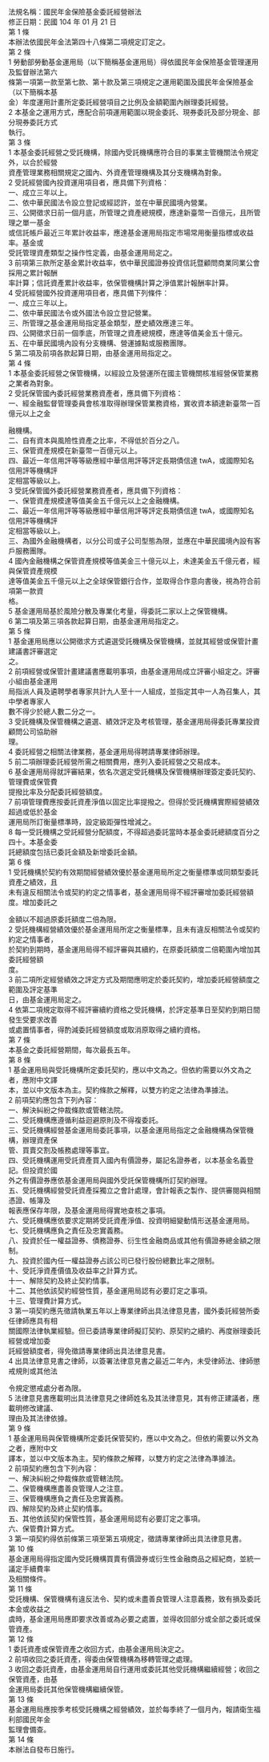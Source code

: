 法規名稱：國民年金保險基金委託經營辦法  
修正日期：民國 104 年 01 月 21 日  
第 1 條  
本辦法依國民年金法第四十八條第二項規定訂定之。  
第 2 條  
1 勞動部勞動基金運用局（以下簡稱基金運用局）得依國民年金保險基金管理運用及監督辦法第六  
條第一項第一款至第七款、第十款及第三項規定之運用範圍及國民年金保險基金（以下簡稱本基  
金）年度運用計畫所定委託經營項目之比例及金額範圍內辦理委託經營。  
2 本基金之運用方式，應配合前項運用範圍以現金委託、現券委託及部分現金、部分現券委託方式  
執行。  
第 3 條  
1 本基金委託經營之受託機構，除國內受託機構應符合目的事業主管機關法令規定外，以合於經營  
資產管理業務相關規定之國內、外資產管理機構及其分支機構為對象。  
2 受託經營國內投資運用項目者，應具備下列資格：  
一、成立三年以上。  
二、依中華民國法令設立登記或經認許，並在中華民國境內營業。  
三、公開徵求日前一個月底，所管理之資產總規模，應達新臺幣一百億元，且所管理之單一基金  
或信託帳戶最近三年累計收益率，應達基金運用局指定市場常用衡量指標或收益率。基金或  
受託管理資產類型之操作性定義，由基金運用局定之。  
3 前項第三款所定基金累計收益率，依中華民國證券投資信託暨顧問商業同業公會採用之累計報酬  
率計算；信託資產累計收益率，依保管機構計算之淨值累計報酬率計算。  
4 受託經營國外投資運用項目者，應具備下列條件：  
一、成立三年以上。  
二、依中華民國法令或外國法令設立登記營業。  
三、所管理之基金運用局指定基金類型，歷史績效應達三年。  
四、公開徵求日前一個季底，所管理之資產總規模，應達等值美金五十億元。  
五、在中華民國境內設有分支機構、營運據點或服務團隊。  
5 第二項及前項各款起算日期，由基金運用局指定之。  
第 4 條  
1 本基金委託經營之保管機構，以經設立及營運所在國主管機關核准經營保管業務之業者為對象。  
2 受託保管國內委託經營業務資產者，應具備下列資格：  
一、經金融監督管理委員會核准取得辦理保管業務資格，實收資本額達新臺幣一百億元以上之金  


融機構。  
二、自有資本與風險性資產之比率，不得低於百分之八。  
三、保管資產規模在新臺幣一百億元以上。  
四、最近一年信用評等等級應經中華信用評等評定長期債信達 twA，或國際知名信用評等機構評  
定相當等級以上。  
3 受託保管國外委託經營業務資產者，應具備下列資格：  
一、保管資產規模達等值美金五千億元以上之金融機構。  
二、最近一年信用評等等級應經中華信用評等評定長期債信達 twA，或國際知名信用評等機構評  
定相當等級以上。  
三、為國外金融機構者，以分公司或子公司型態為限，並應在中華民國境內設有客戶服務團隊。  
4 國內金融機構之保管資產規模等值美金三十億元以上，未達美金五千億元者，經與保管資產規模  
達等值美金五千億元以上之全球保管銀行合作，並取得合作意向書後，視為符合前項第一款資  
格。  
5 基金運用局基於風險分散及專業化考量，得委託二家以上之保管機構。  
6 第二項及第三項各款起算日期，由基金運用局指定之。  
第 5 條  
1 基金運用局應以公開徵求方式遴選受託機構及保管機構，並就其經營或保管計畫建議書評審選定  
之。  
2 前項經營或保管計畫建議書應載明事項，由基金運用局成立評審小組定之。評審小組由基金運用  
局指派人員及遴聘學者專家共計九人至十一人組成，並指定其中一人為召集人，其中學者專家人  
數不得少於總人數二分之一。  
3 受託機構及保管機構之遴選、績效評定及考核管理，基金運用局得委託專業投資顧問公司協助辦  
理。  
4 委託經營之相關法律業務，基金運用局得聘請專業律師辦理。  
5 前二項辦理委託經營所需之相關費用，應列入委託經營之交易成本。  
6 基金運用局得就評審結果，依名次選定受託機構及保管機構辦理簽定委託契約、管理費或保管費  
提撥比率及分配委託經營額度。  
7 前項管理費應按委託資產淨值以固定比率提撥之。但得於受託機構實際經營績效超過或低於基金  
運用局所訂衡量標準時，設定級距彈性增減之。  
8 每一受託機構之受託經營分配額度，不得超過委託當時本基金委託總額度百分之四十。本基金委  
託總額度包括已委託金額及新增委託金額。  
第 6 條  
1 受託機構於契約有效期間經營績效優於基金運用局所定之衡量標準或同類型委託資產之績效，且  
未有違反相關法令或契約約定之情事者，基金運用局得不經評審增加委託經營額度。增加委託之  


金額以不超過原委託額度二倍為限。  
2 受託機構經營績效優於基金運用局所定之衡量標準，且未有違反相關法令或契約約定之情事者，  
於契約到期時，基金運用局得不經評審與其續約，在原委託額度二倍範圍內增加其委託經營額  
度。  
3 前二項所定經營績效之評定方式及期間應明定於委託契約，增加委託經營額度之範圍及評定基準  
日，由基金運用局定之。  
4 依第二項規定取得不經評審續約資格之受託機構，於評定基準日至契約到期日間發生受要求改善  
或處置情事者，得酌減委託經營額度或取消原取得之續約資格。  
第 7 條  
本基金之委託經營期間，每次最長五年。  
第 8 條  
1 基金運用局與受託機構所定委託契約，應以中文為之。但依約需要以外文為之者，應附中文譯  
本，並以中文版本為主。契約條款之解釋，以雙方約定之法律為準據法。  
2 前項契約應包含下列內容：  
一、解決糾紛之仲裁條款或管轄法院。  
二、受託機構應遵循利益迴避原則及不得複委託。  
三、受託機構經營基金運用局委託事項，以基金運用局指定之金融機構為保管機構，辦理資產保  
管、買賣交割及帳務處理等事宜。  
四、受託機構運用受託資產買入國內有價證券，屬記名證券者，以本基金名義登記。但投資於國  
外之有價證券應依基金運用局與國外受託保管機構所訂契約辦理。  
五、受託機構經營受託資產採獨立之會計處理，會計報表之製作、提供審閱與相關憑證、帳簿及  
報表應保存年限，及基金運用局得實地查核之事項。  
六、受託機構應依要求定期將受託資產淨值、投資明細變動情形送基金運用局。  
七、受託機構應負之責任及忠實義務。  
八、投資於任一權益證券、債務證券、衍生性金融商品或其他有價證券總金額之限制。  
九、投資於國內任一權益證券占該公司已發行股份總數比率之限制。  
十、受託淨資產價值及收益率之計算方式。  
十一、解除契約及終止契約情事。  
十二、其他依該契約經營性質，基金運用局認有必要訂定之事項。  
十三、管理費計算方式。  
3 第一項契約應先徵請執業五年以上專業律師出具法律意見書，國外委託經營所委任律師應具有相  
關國際法律執業經驗。但已委請專業律師擬訂契約、原契約之續約、再度辦理委託經營或增加委  
託經營額度者，得免徵請專業律師出具法律意見書。  
4 出具法律意見書之律師，以簽署法律意見書之最近二年內，未受律師法、律師懲戒規則或其他法  


令規定懲戒處分者為限。  
5 法律意見書應載明出具法律意見之律師姓名及其法律意見，其有修正建議者，應載明修改建議、  
理由及其法律依據。  
第 9 條  
1 基金運用局與保管機構所定委託保管契約，應以中文為之。但依約需要以外文為之者，應附中文  
譯本，並以中文版本為主。契約條款之解釋，以雙方約定之法律為準據法。  
2 前項契約應包含下列內容：  
一、解決糾紛之仲裁條款或管轄法院。  
二、保管機構應盡善良管理人之注意。  
三、保管機構應負之責任及忠實義務。  
四、解除契約及終止契約情事。  
五、其他依該契約保管性質，基金運用局認有必要訂定之事項。  
六、保管費計算方式。  
3 第一項契約得依前條第三項至第五項規定，徵請專業律師出具法律意見書。  
第 10 條  
基金運用局得指定國內受託機構買賣有價證券或衍生性金融商品之經紀商，並統一議定手續費率  
及相關條件。  
第 11 條  
受託機構、保管機構有違反法令、契約或未盡善良管理人注意義務，致有損及委託本金或收益之  
虞時，基金運用局應即要求改善或為必要之處置，並得收回部分或全部之委託或保管資產。  
第 12 條  
1 委託資產或保管資產之收回方式，由基金運用局決定之。  
2 前項收回之委託資產，得委由保管機構為移轉管理之處理。  
3 收回之委託資產，由基金運用局自行運用或委託其他受託機構繼續經營；收回之保管資產，由基  
金運用局委託其他保管機構繼續保管。  
第 13 條  
基金運用局應按季考核受託機構之經營績效，並於每季終了一個月內，報請衛生福利部國民年金  
監理會備查。  
第 14 條  
本辦法自發布日施行。  


